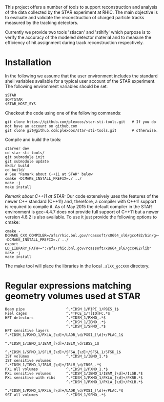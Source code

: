 This project offers a number of tools to support reconstruction and analysis of
the data collected by the STAR experiment at RHIC. The main objective is to
evaluate and validate the reconstruction of charged particle tracks measured by
the tracking detectors.

Currently we provide two tools 'stiscan' and 'stihify' which purpose is to
verify the accuracy of the modeled detector material and to measure the
efficiency of hit assignment during track reconstruction respectively.


Installation
============

In the following we assume that the user environment includes the standard shell
variables available for a typical user account of the STAR experiment. The
following environment variables should be set:

    $STAR
    $OPTSTAR
    $STAR_HOST_SYS

Checkout the code using one of the following commands:

    git clone https://github.com/plexoos/star-sti-tools.git   # If you do not have an account on github.com
    git clone git@github.com:plexoos/star-sti-tools.git       # otherwise.

Compile and build the tools:

    starver dev
    cd star-sti-tools/
    git submodule init
    git submodule update
    mkdir build
    cd build/
    # See "Remark about C++11 at STAR" below
    cmake -DCMAKE_INSTALL_PREFIX=./ ../
    make -j
    make install

*Remark about C++11 at STAR:* Our code extensively uses the features of the
newer C++ standard (C++11) and, therefore, a compiler with C++11 support is
required to compile it. As of May 2015 the default compiler in the STAR
environment is gcc-4.4.7 does not provide full support of C++11 but a newer
version 4.8.2 is also available. To use it just provide the following options to
cmake:

    cmake -DCMAKE_CXX_COMPILER=/afs/rhic.bnl.gov/rcassoft/x8664_sl6/gcc482/bin/g++ -DCMAKE_INSTALL_PREFIX=./ ../
    export LD_LIBRARY_PATH+=":/afs/rhic.bnl.gov/rcassoft/x8664_sl6/gcc482/lib"
    make -j
    make install

The make tool will place the libraries in the local `.slXX_gccXXX` directory.




Regular expressions matching geometry volumes used at STAR
==========================================================

    Beam pipe                   ^.*IDSM_1/PIPI_1/PBES_1$
    Fiel cages                  ^.*TPCE_1/T[IO]FC.*$
    HFT detectors               ^.*IDSM_1/PXMO_.*$
                                ^.*IDSM_1/IBMO_.*$
                                ^.*IDSM_1/SFMO_.*$
    HFT sensitive layers        ^.*IDSM_1/PXMO_1/PXLA_[\d]+/LADR_\d/PXSI_[\d]+/PLAC_1$
                                ^.*IDSM_1/IBMO_1/IBAM_[\d]+/IBLM_\d/IBSS_1$
                                ^.*IDSM_1/SFMO_1/SFLM_[\d]+/SFSW_[\d]+/SFSL_1/SFSD_1$
    IST volumes                 ^.*IDSM_1/IBMO_1.*$
    IST sensitive volumes       ^.*IDSM_1/IBMO_1/IBAM_[\d]+/IBLM_\d/IBSS_.*$
    PXL all volumes             ^.*IDSM_1/PXMO_1.*$
    PXL sensitive volumes       ^.*IDSM_1/IBMO_1/IBAM_[\d]+/ILSB.*$
    PXL sensitive with ribs     ^.*IDSM_1/PXMO_1/PXLA_[\d]+/PXRB.*$
                                ^.*IDSM_1/PXMO_1/PXLA_[\d]+/PXLB.*$
                                ^.*IDSM_1/PXMO_1/PXLA_[\d]+/LADR_\d/PXSI_[\d]+/PLAC.*$
    SST all volumes             ^.*IDSM_1/SFMO_.*$
